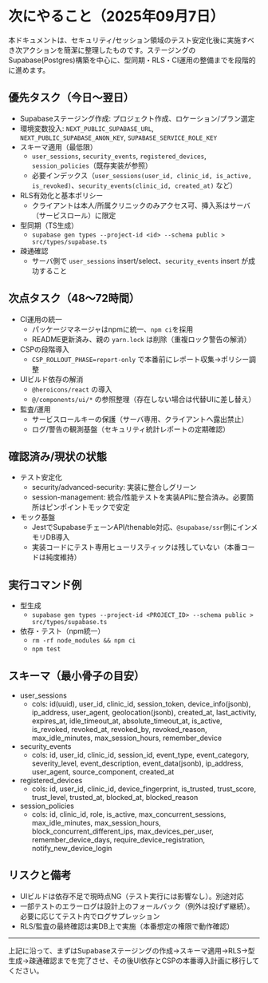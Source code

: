 # 次にやること（2025年09月7日）

本ドキュメントは、セキュリティ/セッション領域のテスト安定化後に実施すべき次アクションを簡潔に整理したものです。ステージングのSupabase(Postgres)構築を中心に、型同期・RLS・CI運用の整備までを段階的に進めます。

## 優先タスク（今日〜翌日）
- Supabaseステージング作成: プロジェクト作成、ロケーション/プラン選定
- 環境変数投入: `NEXT_PUBLIC_SUPABASE_URL`, `NEXT_PUBLIC_SUPABASE_ANON_KEY`, `SUPABASE_SERVICE_ROLE_KEY`
- スキーマ適用（最低限）
  - `user_sessions`, `security_events`, `registered_devices`, `session_policies`（既存実装が参照）
  - 必要インデックス（`user_sessions(user_id, clinic_id, is_active, is_revoked)`、`security_events(clinic_id, created_at)` など）
- RLS有効化と基本ポリシー
  - クライアントは本人/所属クリニックのみアクセス可、挿入系はサーバ（サービスロール）に限定
- 型同期（TS生成）
  - `supabase gen types --project-id <id> --schema public > src/types/supabase.ts`
- 疎通確認
  - サーバ側で `user_sessions` insert/select、`security_events` insert が成功すること

## 次点タスク（48〜72時間）
- CI運用の統一
  - パッケージマネージャはnpmに統一、`npm ci`を採用
  - README更新済み、親の `yarn.lock` は削除（重複ロック警告の解消）
- CSPの段階導入
  - `CSP_ROLLOUT_PHASE=report-only` で本番前にレポート収集→ポリシー調整
- UIビルド依存の解消
  - `@heroicons/react` の導入
  - `@/components/ui/*` の参照整理（存在しない場合は代替UIに差し替え）
- 監査/運用
  - サービスロールキーの保護（サーバ専用、クライアントへ露出禁止）
  - ログ/警告の観測基盤（セキュリティ統計レポートの定期確認）

## 確認済み/現状の状態
- テスト安定化
  - security/advanced-security: 実装に整合しグリーン
  - session-management: 統合/性能テストを実装APIに整合済み。必要箇所はピンポイントモックで安定
- モック基盤
  - JestでSupabaseチェーンAPI/thenable対応、`@supabase/ssr`側にインメモリDB導入
  - 実装コードにテスト専用ヒューリスティックは残していない（本番コードは純度維持）

## 実行コマンド例
- 型生成
  - `supabase gen types --project-id <PROJECT_ID> --schema public > src/types/supabase.ts`
- 依存・テスト（npm統一）
  - `rm -rf node_modules && npm ci`
  - `npm test`

## スキーマ（最小骨子の目安）
- user_sessions
  - cols: id(uuid), user_id, clinic_id, session_token, device_info(jsonb), ip_address, user_agent, geolocation(jsonb), created_at, last_activity, expires_at, idle_timeout_at, absolute_timeout_at, is_active, is_revoked, revoked_at, revoked_by, revoked_reason, max_idle_minutes, max_session_hours, remember_device
- security_events
  - cols: id, user_id, clinic_id, session_id, event_type, event_category, severity_level, event_description, event_data(jsonb), ip_address, user_agent, source_component, created_at
- registered_devices
  - cols: id, user_id, clinic_id, device_fingerprint, is_trusted, trust_score, trust_level, trusted_at, blocked_at, blocked_reason
- session_policies
  - cols: id, clinic_id, role, is_active, max_concurrent_sessions, max_idle_minutes, max_session_hours, block_concurrent_different_ips, max_devices_per_user, remember_device_days, require_device_registration, notify_new_device_login

## リスクと備考
- UIビルドは依存不足で現時点NG（テスト実行には影響なし）。別途対応
- 一部テストのエラーログは設計上のフォールバック（例外は投げず継続）。必要に応じてテスト内でログサプレッション
- RLS/監査の最終確認は実DB上で実施（本番想定の権限で動作確認）

---
上記に沿って、まずはSupabaseステージングの作成→スキーマ適用→RLS→型生成→疎通確認までを完了させ、その後UI依存とCSPの本番導入計画に移行してください。
